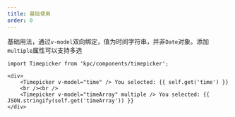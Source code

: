 ```yaml
---
title: 基础使用
order: 0
---
```


基础用法，通过`v-model`双向绑定，值为时间字符串，并非`Date`对象。添加`multiple`属性可以支持多选

```vdt
import Timepicker from 'kpc/components/timepicker';

<div>
    <Timepicker v-model="time" /> You selected: {{ self.get('time') }}
    <br /><br />
    <Timepicker v-model="timeArray" multiple /> You selected: {{ JSON.stringify(self.get('timeArray')) }}
</div>
```
